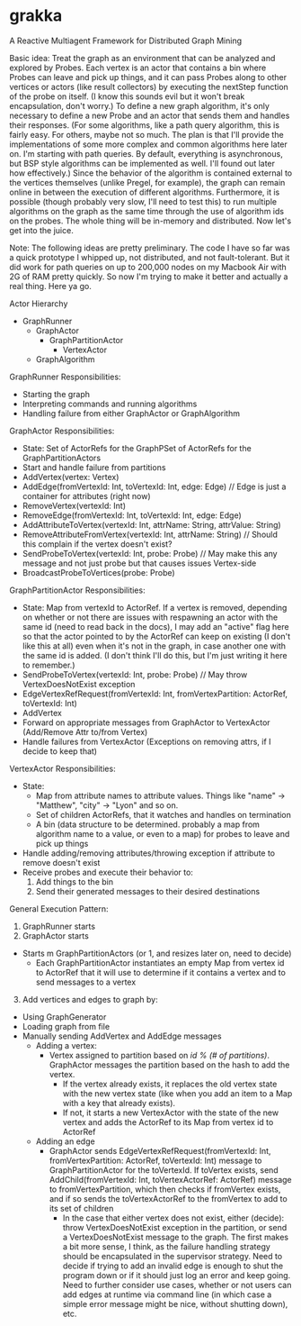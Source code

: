 grakka
======

A Reactive Multiagent Framework for Distributed Graph Mining

Basic idea: Treat the graph as an environment that can be analyzed and explored
by Probes. Each vertex is an actor that contains a bin where Probes can leave
and pick up things, and it can pass Probes along to other vertices or actors
(like result collectors) by executing the nextStep function of the probe on
itself. (I know this sounds evil but it won't break encapsulation, don't worry.)
To define a new graph algorithm, it's only necessary to define a new Probe and
an actor that sends them and handles their responses. (For some algorithms, like
a path query algorithm, this is fairly easy. For others, maybe not so much. The
plan is that I'll provide the implementations of some more complex and common
algorithms here later on. I'm starting with path queries. By default, everything
is asynchronous, but BSP style algorithms can be implemented as well. I'll found
out later how effectively.) Since the behavior of the algorithm is contained
external to the vertices themselves (unlike Pregel, for example), the graph can
remain online in between the execution of different algorithms. Furthermore, it
is possible (though probably very slow, I'll need to test this) to run multiple
algorithms on the graph as the same time through the use of algorithm ids on the
probes.  The whole thing will be in-memory and distributed. Now let's get into
the juice.

Note: The following ideas are pretty preliminary. The code I have so far was a
quick prototype I whipped up, not distributed, and not fault-tolerant. But it
did work for path queries on up to 200,000 nodes on my Macbook Air with 2G of
RAM pretty quickly. So now I'm trying to make it better and actually a real
thing. Here ya go.

Actor Hierarchy
* GraphRunner
  * GraphActor
    * GraphPartitionActor
      * VertexActor 
  * GraphAlgorithm

GraphRunner Responsibilities:
* Starting the graph
* Interpreting commands and running algorithms
* Handling failure from either GraphActor or GraphAlgorithm

GraphActor Responsibilities:
* State: Set of ActorRefs for the GraphPSet of ActorRefs for the
  GraphPartitionActors
* Start and handle failure from partitions
* AddVertex(vertex: Vertex) 
* AddEdge(fromVertexId: Int, toVertexId: Int, edge: Edge) // Edge is just a container for attributes (right now)
* RemoveVertex(vertexId: Int)
* RemoveEdge(fromVertexId: Int, toVertexId: Int, edge: Edge)
* AddAttributeToVertex(vertexId: Int, attrName: String, attrValue: String)
* RemoveAttributeFromVertex(vertexId: Int, attrName: String) // Should this complain if the vertex doesn't exist?
* SendProbeToVertex(vertexId: Int, probe: Probe) // May make this any message and not just probe but that causes issues Vertex-side
* BroadcastProbeToVertices(probe: Probe) 

GraphPartitionActor Responsibilities:
* State: Map from vertexId to ActorRef. If a vertex is removed, depending on
  whether or not there are issues with respawning an actor with the same id
  (need to read back in the docs), I may add an "active" flag here so that the
  actor pointed to by the ActorRef can keep on existing (I don't like this at
  all) even when it's not in the graph, in case another one with the same id is
  added. (I don't think I'll do this, but I'm just writing it here to remember.)
* SendProbeToVertex(vertexId: Int, probe: Probe) // May throw VertexDoesNotExist exception 
* EdgeVertexRefRequest(fromVertexId: Int, fromVertexPartition: ActorRef, toVertexId: Int)
* AddVertex
* Forward on appropriate messages from GraphActor to VertexActor
  (Add/Remove Attr to/from Vertex)
* Handle failures from VertexActor (Exceptions on removing attrs, if I decide to
  keep that)

VertexActor Responsibilities:
* State: 
  * Map from attribute names to attribute values.  Things like "name" ->
  "Matthew", "city" -> "Lyon" and so on.
  * Set of children ActorRefs, that it watches and handles on termination
  * A bin (data structure to be determined. probably a map from algorithm name
    to a value, or even to a map) for probes to leave and pick up things
* Handle adding/removing attributes/throwing exception if attribute to remove
  doesn't exist  
* Receive probes and execute their behavior to:
  1. Add things to the bin
  2. Send their generated messages to their desired destinations


General Execution Pattern:

1. GraphRunner starts
2. GraphActor starts
  * Starts m GraphPartitionActors (or 1, and resizes later on, need to decide)
    * Each GraphPartitionActor instantiates an empty Map from vertex id to
      ActorRef that it will use to determine if it contains a vertex and to send
      messages to a vertex
3.  Add vertices and edges to graph by:
  * Using GraphGenerator
  * Loading graph from file
  * Manually sending AddVertex and AddEdge messages
    * Adding a vertex:
      * Vertex assigned to partition based on *id % (# of partitions)*.
        GraphActor messages the partition based on the hash to add the vertex.
        * If the vertex already exists, it replaces the old vertex state with the
          new vertex state (like when you add an item to a Map with a key that
          already exists).
        * If not, it starts a new VertexActor with the state of the new vertex
          and adds the ActorRef to its Map from vertex id to ActorRef
    * Adding an edge 
      * GraphActor sends EdgeVertexRefRequest(fromVertexId: Int, fromVertexPartition: ActorRef, toVertexId: Int)
          message to GraphPartitionActor for the toVertexId. If toVertex exists, 
          send AddChild(fromVertexId: Int, toVertexActorRef: ActorRef) message to 
          fromVertexPartition, which then checks if fromVertex exists, and if so
          sends the toVertexActorRef to the fromVertex to add to its set of
          children
        * In the case that either vertex does not exist, either (decide): throw
          VertexDoesNotExist exception in the partition, or send a
          VertexDoesNotExist message to the graph.  The first makes a bit more
          sense, I think, as the failure handling strategy should be
          encapsulated in the supervisor strategy. Need to decide if trying to
          add an invalid edge is enough to shut the program down or if it should
          just log an error and keep going. Need to further consider use cases,
          whether or not users can add edges at runtime via command line (in
          which case a simple error message might be nice, without shutting
          down), etc.

